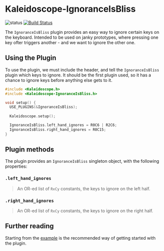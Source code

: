 # Kaleidoscope-IgnoranceIsBliss

![status][st:stable] [![Build Status][travis:image]][travis:status]

 [travis:image]: https://travis-ci.org/keyboardio/Kaleidoscope-IgnoranceIsBliss.svg?branch=master
 [travis:status]: https://travis-ci.org/keyboardio/Kaleidoscope-IgnoranceIsBliss

 [st:stable]: https://img.shields.io/badge/stable-✔-black.svg?style=flat&colorA=44cc11&colorB=494e52
 [st:broken]: https://img.shields.io/badge/broken-X-black.svg?style=flat&colorA=e05d44&colorB=494e52
 [st:experimental]: https://img.shields.io/badge/experimental----black.svg?style=flat&colorA=dfb317&colorB=494e52

The `IgnoranceIsBliss` plugin provides an easy way to ignore certain keys on the
keyboard. Intended to be used on janky prototypes, where pressing one key ofter
triggers another - and we want to ignore the other one.

## Using the Plugin

To use the plugin, we must include the header, and tell the `IgnoranceIsBliss`
plugin which keys to ignore. It should be the first plugin used, so it has a
chance to ignore keys before anything else gets to it.

```c++
#include <Kaleidoscope.h>
#include <Kaleidoscope-IgnoranceIsBliss.h>

void setup() {
  USE_PLUGINS(&IgnoranceIsBliss);
  
  Kaleidoscope.setup();

  IgnoranceIsBliss.left_hand_ignores = R0C6 | R2C6;
  IgnoranceIsBliss.right_hand_ignores = R0C15;
}
```

## Plugin methods

The plugin provides an `IgnoranceIsBliss` singleton object, with the following
properties:

### `.left_hand_ignores`

> An OR-ed list of `RxCy` constants, the keys to ignore on the left half.

### `.right_hand_ignores`

> An OR-ed list of `RxCy` constants, the keys to ignore on the right half.

## Further reading

Starting from the [example][plugin:example] is the recommended way of getting
started with the plugin.

 [plugin:example]: https://github.com/keyboardio/Kaleidoscope-IgnoranceIsBliss/blob/master/examples/IgnoranceIsBliss/IgnoranceIsBliss.ino
